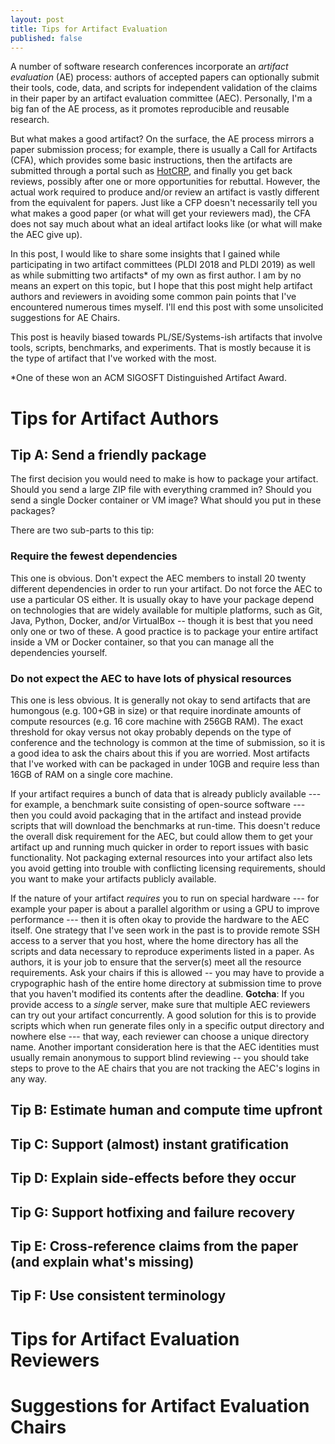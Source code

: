 ```yaml
---
layout: post
title: Tips for Artifact Evaluation
published: false
---
```


A number of software research conferences incorporate an *artifact evaluation* (AE) process: authors of accepted papers can optionally submit their tools, code, data, and scripts for independent validation of the claims in their paper by an artifact evaluation committee (AEC). Personally, I'm a big fan of the AE process, as it promotes reproducible and reusable research.

But what makes a good artifact? On the surface, the AE process mirrors a paper submission process; for example, there is usually a Call for Artifacts (CFA), which provides some basic instructions, then the artifacts are submitted through a portal such as [HotCRP](http://hotcrp.com), and finally you get back reviews, possibly after one or more opportunities for rebuttal. However, the actual work required to produce and/or review an artifact is vastly different from the equivalent for papers.  Just like a CFP doesn't necessarily tell you what makes a good paper (or what will get your reviewers mad), the CFA does not say much about what an ideal artifact looks like (or what will make the AEC give up).

In this post, I would like to share some insights that I gained while participating in two artifact committees (PLDI 2018 and PLDI 2019) as well as while submitting two artifacts* of my own as first author. I am by no means an expert on this topic, but I hope that this post might help artifact authors and reviewers in avoiding some common pain points that I've encountered numerous times myself. I'll end this post with some unsolicited suggestions for AE Chairs.

This post is heavily biased towards PL/SE/Systems-ish artifacts that involve tools, scripts, benchmarks, and experiments. That is mostly because it is the type of artifact that I've worked with the most. 

\*One of these won an ACM SIGOSFT Distinguished Artifact Award.

# Tips for Artifact Authors

## Tip A: Send a friendly package

The first decision you would need to make is how to package your artifact. Should you send a large ZIP file with everything crammed in? Should you send a single Docker container or VM image? What should you put in these packages?

There are two sub-parts to this tip:

### Require the fewest dependencies

This one is obvious. Don't expect the AEC members to install 20 twenty different dependencies in order to run your artifact. Do not force the AEC to use a particular OS either. It is usually okay to have your package depend on technologies that are widely available for multiple platforms, such as Git, Java, Python, Docker, and/or VirtualBox -- though it is best that you need only one or two of these. A good practice is to package your entire artifact inside a VM or Docker container, so that you can manage all the dependencies yourself. 

### Do not expect the AEC to have lots of physical resources

This one is less obvious. It is generally not okay to send artifacts that are humongous (e.g. 100+GB in size) or that require inordinate amounts of compute resources (e.g. 16 core machine with 256GB RAM). The exact threshold for okay versus not okay probably depends on the type of conference and the technology is common at the time of submission, so it is a good idea to ask the chairs about this if you are worried. Most artifacts that I've worked with can be packaged in under 10GB and require less than 16GB of RAM on a single core machine.

If your artifact requires a bunch of data that is already publicly available --- for example, a benchmark suite consisting of open-source software --- then you could avoid packaging that in the artifact and instead provide scripts that will download the benchmarks at run-time. This doesn't reduce the overall disk requirement for the AEC, but could allow them to get your artifact up and running much quicker in order to report issues with basic functionality. Not packaging external resources into your artifact also lets you avoid getting into trouble with conflicting licensing requirements, should you want to make your artifacts publicly available.

If the nature of your artifact *requires* you to run on special hardware --- for example your paper is about a parallel algorithm or using a GPU to improve performance --- then it is often okay to provide the hardware to the AEC itself. One strategy that I've seen work in the past is to provide remote SSH access to a server that you host, where the home directory has all the scripts and data necessary to reproduce experiments listed in a paper. As authors, it is your job to ensure that the server(s) meet all the resource requirements. Ask your chairs if this is allowed -- you may have to provide a crypographic hash of the entire home directory at submission time to prove that you haven't modified its contents after the deadline. **Gotcha**: If you provide access to a *single* server, make sure that multiple AEC reviewers can try out your artifact concurrently. A good solution for this is to provide scripts which when run generate files only in a specific output directory and nowhere else --- that way, each reviewer can choose a unique directory name. Another important consideration here is that the AEC identities must usually remain anonymous to support blind reviewing -- you should take steps to prove to the AE chairs that you are not tracking the AEC's logins in any way.


## Tip B: Estimate human and compute time upfront

## Tip C: Support (almost) instant gratification

## Tip D: Explain side-effects before they occur

## Tip G: Support hotfixing and failure recovery

## Tip E: Cross-reference claims from the paper (and explain what's missing)

## Tip F: Use consistent terminology



# Tips for Artifact Evaluation Reviewers 

# Suggestions for Artifact Evaluation Chairs
